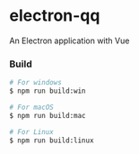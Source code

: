 # electron-qq

An Electron application with Vue

### Build

```bash
# For windows
$ npm run build:win

# For macOS
$ npm run build:mac

# For Linux
$ npm run build:linux
```
